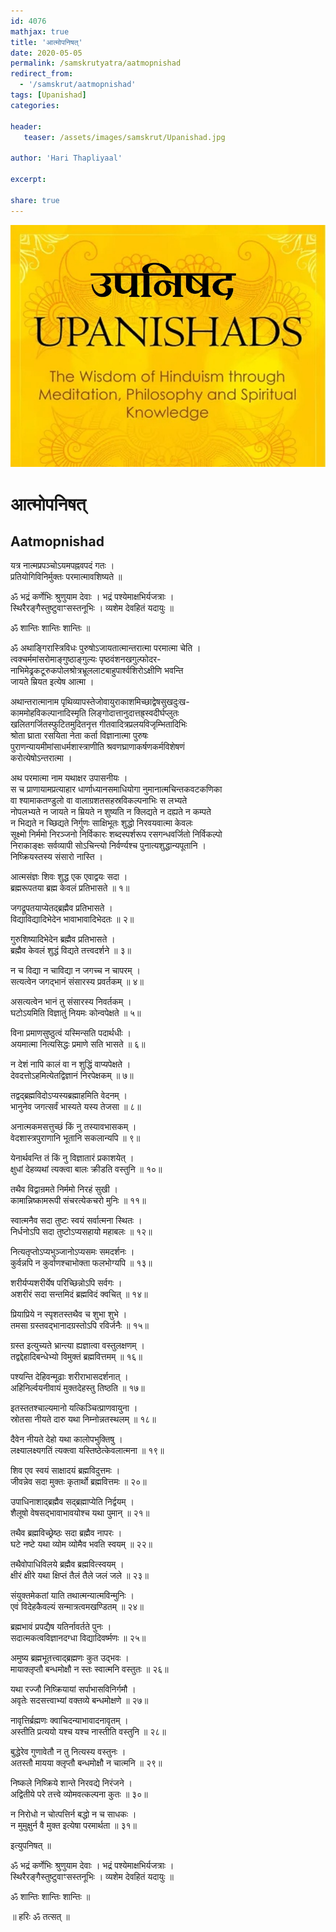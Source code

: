 ```yaml
---    
id: 4076    
mathjax: true    
title: 'आत्मोपनिषत्'    
date: 2020-05-05    
permalink: /samskrutyatra/aatmopnishad
redirect_from: 
  - '/samskrut/aatmopnishad'
tags: [Upanishad]    
categories:    
    
header:    
   teaser: /assets/images/samskrut/Upanishad.jpg    
    
author: 'Hari Thapliyaal'    
    
excerpt:    
    
share: true    
---    
```

    
![](/assets/images/samskrut/Upanishad.jpg)    
    
# आत्मोपनिषत्    
## Aatmopnishad    
    
यत्र नात्मप्रपञ्चोऽयमपह्नवपदं गतः ।    
प्रतियोगिविनिर्मुक्तः परमात्मावशिष्यते ॥    
    
ॐ भद्रं कर्णेभिः श्रुणुयाम देवाः । भद्रं पश्येमाक्षभिर्यजत्राः ।    
स्थिरैरङ्गैस्तुष्टुवाꣳसस्तनूभिः । व्यशेम देवहितं यदायुः ॥    
    
ॐ शान्तिः शान्तिः शान्तिः ॥    
    
ॐ अथाङ्गिरास्त्रिविधः पुरुषोऽजायतात्मान्तरात्मा परमात्मा चेति ।    
त्वक्चर्ममांसरोमाङ्गुष्ठाङ्गुल्यः पृष्ठवंशनखगुल्फोदर-    
नाभिमेढ्रकटूरुकपोलश्रोत्रभ्रूललाटबाहुपार्श्वशिरोऽक्षीणि भवन्ति    
जायते म्रियत इत्येष आत्मा ।    
    
अथान्तरात्मानाम पृथिव्यापस्तेजोवायुराकाशमिच्छाद्वेषसुखदुःख-    
काममोहविकल्पानादिस्मृति लिङ्गोदात्तानुदात्तह्र्स्वदीर्घप्लुतः    
खलितगर्जितस्फुटितमुदितनृत्त गीतवादित्रप्रलयविजृम्भितादिभिः    
श्रोता घ्राता रसयिता नेता कर्ता विज्ञानात्मा पुरुषः    
पुराणन्यायमीमांसाधर्मशास्त्राणीति श्रवणघ्राणाकर्षणकर्मविशेषणं    
करोत्येषोऽन्तरात्मा ।    
    
अथ परमात्मा नाम यथाक्षर उपासनीयः ।    
स च प्राणायामप्रत्याहार धार्णाध्यानसमाधियोगा नुमानात्मचिन्तकवटकणिका    
वा श्यामाकतण्डुलो वा वालाग्रशतसहस्रविकल्पनाभिः स लभ्यते    
नोपलभ्यते न जायते न म्रियते न शुष्यति न क्लिद्यते न दह्यते न कम्पते    
न भिद्यते न च्छिद्यते निर्गुणः साक्षिभूतः शुद्धो निरवयवात्मा केवलः    
सूक्ष्मो निर्ममो निरञ्जनो निर्विकारः शब्दस्पर्शरूप रसगन्धवर्जितो निर्विकल्पो    
निराकाङ्क्षः सर्वव्यापी सोऽचिन्त्यो निर्वर्ण्यश्च पुनात्यशुद्धान्यपूतानि ।    
निष्क्रियस्तस्य संसारो नास्ति ।    
    
आत्मसंज्ञः शिवः शुद्ध एक एवाद्वयः सदा ।    
ब्रह्मरूपतया ब्रह्म केवलं प्रतिभासते ॥ १॥    
    
जगद्रूपतयाप्येतद्ब्रह्मैव प्रतिभासते ।    
विद्याविद्यादिभेदेन भावाभावादिभेदतः ॥ २॥    
    
गुरुशिष्यादिभेदेन ब्रह्मैव प्रतिभासते ।    
ब्रह्मैव केवलं शुद्धं विद्यते तत्त्वदर्शने ॥ ३॥    
    
न च विद्या न चाविद्या न जगच्च न चापरम् ।    
सत्यत्वेन जगद्भानं संसारस्य प्रवर्तकम् ॥ ४॥    
    
असत्यत्वेन भानं तु संसारस्य निवर्तकम् ।    
घटोऽयमिति विज्ञातुं नियमः कोन्वपेक्षते ॥ ५॥    
    
विना प्रमाणसुष्ठुत्वं यस्मिन्सति पदार्थधीः ।    
अयमात्मा नित्यसिद्धः प्रमाणे सति भासते ॥ ६॥    
    
न देशं नापि कालं वा न शुद्धिं वाप्यपेक्षते ।    
देवदत्तोऽहमित्येतद्विज्ञानं निरपेक्षकम् ॥ ७॥    
    
तद्वद्ब्रह्मविदोऽप्यस्यब्रह्माहमिति वेदनम् ।    
भानुनेव जगत्सर्वं भास्यते यस्य तेजसा ॥ ८॥    
    
अनात्मकमसत्तुच्छं किं नु तस्यावभासकम् ।    
वेदशास्त्रपुराणानि भूतानि सकलान्यपि ॥ ९॥    
    
येनार्थवन्ति तं किं नु विज्ञातारं प्रकाशयेत् ।    
क्षुधां देहव्यथां त्यक्त्वा बालः क्रीडति वस्तुनि ॥ १०॥    
    
तथैव विद्वान्रमते निर्ममो निरहं सुखी ।    
कामान्निष्कामरूपी संचरत्येकचरो मुनिः ॥ ११॥    
    
स्वात्मनैव सदा तुष्टः स्वयं सर्वात्मना स्थितः ।    
निर्धनोऽपि सदा तुष्टोऽप्यसहायो महाबलः ॥ १२॥    
    
नित्यतृप्तोऽप्यभुञ्जानोऽप्यसमः समदर्शनः ।    
कुर्वन्नपि न कुर्वाणश्चाभोक्ता फलभोग्यपि ॥ १३॥    
    
शरीर्यप्यशरीर्येष परिच्छिन्नोऽपि सर्वगः ।    
अशरीरं सदा सन्तमिदं ब्रह्मविदं क्वचित् ॥ १४॥    
    
प्रियाप्रिये न स्पृशतस्तथैव च शुभा शुभे ।    
तमसा ग्रस्तवद्भानादग्रस्तोऽपि रविर्जनैः ॥ १५॥    
    
ग्रस्त इत्युच्यते भ्रान्त्या ह्यज्ञात्वा वस्तुलक्षणम् ।    
तद्वद्देहादिबन्धेभ्यो विमुक्तं ब्रह्मवित्तमम् ॥ १६॥    
    
पश्यन्ति देहिवन्मूढाः शरीराभासदर्शनात् ।    
अहिनिर्ल्वयनीवायं मुक्तदेहस्तु तिष्ठति ॥ १७॥    
    
इतस्ततश्चाल्यमानो यत्किञ्चित्प्राणवायुना ।    
स्रोतसा नीयते दारु यथा निम्नोन्नतस्थलम् ॥ १८॥    
    
दैवेन नीयते देहो यथा कालोपभुक्तिषु ।    
लक्ष्यालक्ष्यगतिं त्यक्त्वा यस्तिष्ठेत्केवलात्मना ॥ १९॥    
    
शिव एव स्वयं साक्षादयं ब्रह्मविदुत्तमः ।    
जीवन्नेव सदा मुक्तः कृतार्थो ब्रह्मवित्तमः ॥ २०॥    
    
उपाधिनाशाद्ब्रह्मैव सद्ब्रह्माप्येति निर्द्वयम् ।    
शैलूषो वेषसद्भावाभावयोश्च यथा पुमान् ॥ २१॥    
    
तथैव ब्रह्मविच्छ्रेष्ठः सदा ब्रह्मैव नापरः ।    
घटे नष्टे यथा व्योम व्योमैव भवति स्वयम् ॥ २२॥    
    
तथैवोपाधिविलये ब्रह्मैव ब्रह्मवित्स्वयम् ।    
क्षीरं क्षीरे यथा क्षिप्तं तैलं तैले जलं जले ॥ २३॥    
    
संयुक्तमेकतां याति तथात्मन्यात्मविन्मुनिः ।    
एवं विदेहकैवल्यं सन्मात्रत्वमखण्डितम् ॥ २४॥    
    
ब्रह्मभावं प्रपद्यैष यतिर्नावर्तते पुनः ।    
सदात्मकत्वविज्ञानदग्धा विद्यादिवर्ष्मणः ॥ २५॥    
    
अमुष्य ब्रह्मभूतत्त्वाद्ब्रह्मणः कुत उद्भवः ।    
मायाक्लृप्तौ बन्धमोक्षौ न स्तः स्वात्मनि वस्तुतः ॥ २६॥    
    
यथा रज्जौ निष्क्रियायां सर्पाभासविनिर्गमौ ।    
अवृतेः सदसत्त्वाभ्यां वक्तव्ये बन्धमोक्षणे ॥ २७॥    
    
नावृत्तिर्ब्रह्मणः क्वाचिदन्याभावादनावृतम् ।    
अस्तीति प्रत्ययो यश्च यश्च नास्तीति वस्तुनि ॥ २८॥    
    
बुद्धेरेव गुणावेतौ न तु नित्यस्य वस्तुनः ।    
अतस्तौ मायया क्लृप्तौ बन्धमोक्षौ न चात्मनि ॥ २९॥    
    
निष्कले निष्क्रिये शान्ते निरवद्ये निरंजने ।    
अद्वितीये परे तत्त्वे व्योमवत्कल्पना कुतः ॥ ३०॥    
    
न निरोधो न चोत्पत्तिर्न बद्धो न च साधकः ।    
न मुमुक्षुर्न वै मुक्त इत्येषा परमार्थता ॥ ३१॥    
    
इत्युपनिषत् ॥    
    
ॐ भद्रं कर्णेभिः श्रुणुयाम देवाः । भद्रं पश्येमाक्षभिर्यजत्राः ।    
स्थिरैरङ्गैस्तुष्टुवाꣳसस्तनूभिः । व्यशेम देवहितं यदायुः ॥    
    
ॐ शान्तिः शान्तिः शान्तिः ॥    
    
॥ हरिः ॐ तत्सत् ॥    
    
